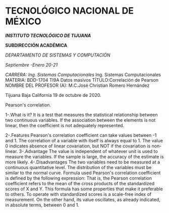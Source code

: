 # TECNOLÓGICO​ ​NACIONAL​ ​DE​ ​MÉXICO
<b>_INSTITUTO TECNOLÓGICO DE TIJUANA_</b>


**__SUBDIRECCIÓN ACADÉMICA__**

_DEPARTAMENTO DE SISTEMAS Y COMPUTACIÓN_



*_Septiembre -Enero 20-21_*

*_CARRERA: Ing. Sistemas Computacionales_*
Ing. Sistemas Computacionales
MATERIA:
BDD-1704 TI9A Datos masivos
TÍTULO:​
Correlación de Pearson
NOMBRE DEL PROFESOR (A):
M.C.José Christian Romero Hernández

Tijuana Baja California  19 de octubre de 2020.



Pearson's correlation.

1-.What is it?
It is a test that measures the statistical relationship between two continuous variables. If the association between the elements is not linear, then the coefficient is not adequately represented.

2-.Features
Pearson's correlation coefficient can take values ​​between -1 and 1.
The correlation of a variable with itself is always equal to 1.
The value 0 indicates absence of linear covariation, but NOT if the covariation is non-linear.
3-.Advantage
The value is independent of whatever unit is used to measure the variables.
If the sample is large, the accuracy of the estimate is more likely.
4-.Disadvantages
The two variables need to be measured at a continuous quantitative level.
The distribution of the variables must be similar to the normal curve.
Formula used
Pearson's correlation coefficient is defined by the following expression:
That is, the Pearson correlation coefficient refers to the mean of the cross products of the standardized scores of X and Y. This formula has some properties that make it preferable to others. To operate with standardized scores is a scale-free index of measurement. On the other hand, its value oscillates, as already indicated, in absolute terms, between 0 and 1.